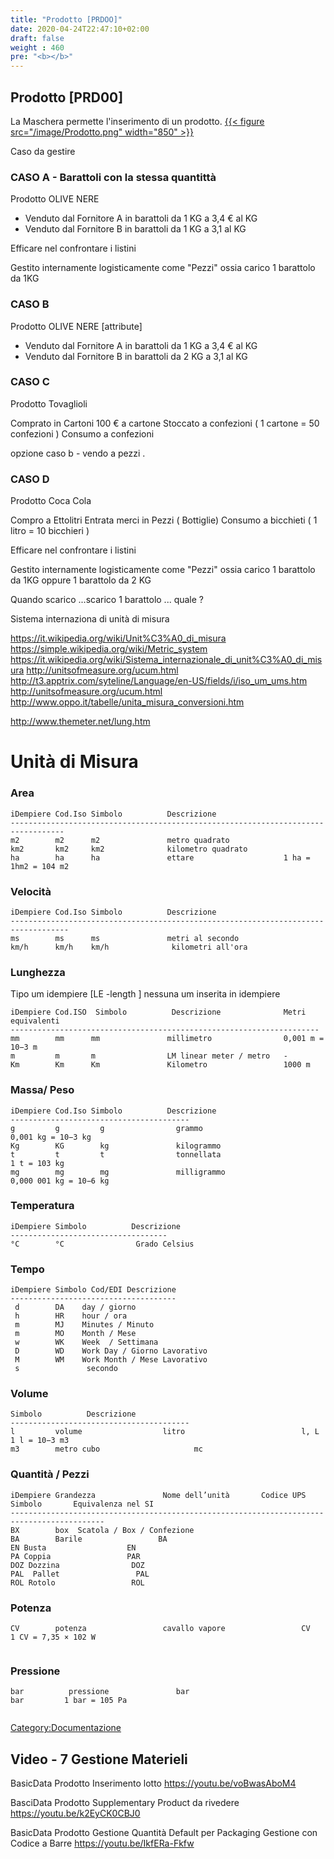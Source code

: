 ```yaml
---
title: "Prodotto [PRDOO]"
date: 2020-04-24T22:47:10+02:00
draft: false
weight : 460
pre: "<b></b>"
---
```


## Prodotto [PRD00]
La Maschera permette l'inserimento di un prodotto.
[{{< figure src="/image/Prodotto.png"  width="850"  >}}](/image/Prodotto.png)

Caso da gestire

### CASO A - Barattoli con la stessa quantittà
Prodotto OLIVE NERE 

* Venduto dal Fornitore A in barattoli da 1 KG  a 3,4 € al KG 
* Venduto dal Fornitore B in barattoli da 1 KG  a 3,1 al KG

Efficare nel confrontare i listini 

Gestito internamente logisticamente come "Pezzi" 
ossia carico 1 barattolo da 1KG 

### CASO B

Prodotto OLIVE NERE  [attribute]

* Venduto dal Fornitore A in barattoli da 1 KG  a 3,4 € al KG 
* Venduto dal Fornitore B in barattoli da 2 KG a 3,1 al KG

### CASO C 

Prodotto Tovaglioli 

Comprato in Cartoni  100 € a cartone 
Stoccato a confezioni   ( 1 cartone = 50 confezioni ) 
Consumo a confezioni

opzione caso b  - vendo a pezzi .

### CASO D

Prodotto Coca Cola

Compro a Ettolitri
Entrata merci in Pezzi ( Bottiglie)
Consumo a bicchieti ( 1 litro = 10 bicchieri )


Efficare nel confrontare i listini 

Gestito internamente logisticamente come "Pezzi" 
 ossia carico 1 barattolo da 1KG 
 oppure 1 barattolo da 2 KG

Quando scarico ...scarico 1 barattolo ... quale ?

Sistema internaziona di unità di misura

<https://it.wikipedia.org/wiki/Unit%C3%A0_di_misura>
<https://simple.wikipedia.org/wiki/Metric_system>
<https://it.wikipedia.org/wiki/Sistema_internazionale_di_unit%C3%A0_di_misura>
<http://unitsofmeasure.org/ucum.html>
<http://t3.apptrix.com/syteline/Language/en-US/fields/i/iso_um_ums.htm>
<http://unitsofmeasure.org/ucum.html>
<http://www.oppo.it/tabelle/unita_misura_conversioni.htm>

<http://www.themeter.net/lung.htm>

Unità di Misura
===============

### Area
`iDempiere Cod.Iso Simbolo          Descrizione`  
`----------------------------------------------------------------------------------`  
`m2        m2      m2               metro quadrato`  
`km2       km2     km2              kilometro quadrato   `  
`ha        ha      ha               ettare                    1 ha = 1hm2 = 104 m2`

### Velocità
`iDempiere Cod.Iso Simbolo          Descrizione`  
`-----------------------------------------------------------------------------------`  
`ms        ms      ms               metri al secondo`  
`km/h      km/h    km/h              kilometri all'ora`

### Lunghezza
Tipo um idempiere \[LE -length \] nessuna um inserita in idempiere

`iDempiere Cod.ISO  Simbolo          Descrizione              Metri equivalenti`  
`---------------------------------------------------------------------`  
`mm        mm      mm               millimetro                0,001 m = 10−3 m`  
`m         m       m                LM linear meter / metro   -`  
`Km        Km      Km               Kilometro                 1000 m`

### Massa/ Peso
`iDempiere Cod.Iso Simbolo          Descrizione`  
`----------------------------------------`  
`g         g         g                grammo                                         0,001 kg = 10−3 kg`  
`Kg        KG        kg               kilogrammo`  
`t         t         t                tonnellata                                   1 t = 103 kg`  
`mg        mg        mg               milligrammo                                  0,000 001 kg = 10−6 kg`

### Temperatura
`iDempiere Simbolo          Descrizione`  
`-----------------------------------`  
`°C        °C                Grado Celsius`

### Tempo
`iDempiere Simbolo Cod/EDI Descrizione`  
`-------------------------------------`  
` d        DA    day / giorno`  
` h        HR    hour / ora`  
` m        MJ    Minutes / Minuto`  
` m        MO    Month / Mese`  
` w        WK    Week  / Settimana`  
` D        WD    Work Day / Giorno Lavorativo`  
` M        WM    Work Month / Mese Lavorativo`  
` s               secondo`

### Volume
`Simbolo          Descrizione`  
`----------------------------------------`  
`l         volume                  litro                          l, L        1 l = 10−3 m3`  
`m3        metro cubo                     mc`

### Quantità / Pezzi
`iDempiere Grandezza               Nome dell’unità       Codice UPS        Simbolo       Equivalenza nel SI`  
`-------------------------------------------------------------------------------------------`  
`BX        box  Scatola / Box / Confezione`  
`BA        Barile                 BA`  
`EN Busta                  EN`  
`PA Coppia                 PAR`  
`DOZ Dozzina                DOZ`  
`PAL  Pallet                 PAL`  
`ROL Rotolo                 ROL`

### Potenza
`CV        potenza                 cavallo vapore                 CV          1 CV = 7,35 × 102 W`  
`                                 `

### Pressione
`bar          pressione               bar                            bar         1 bar = 105 Pa`  
`                                 `

[Category:Documentazione]

[Category:Documentazione]: Category:Documentazione "wikilink"

## Video - 7 Gestione Materieli

BasicData Prodotto Inserimento lotto  https://youtu.be/voBwasAboM4

BasciData Prodotto Supplementary Product da rivedere https://youtu.be/k2EyCK0CBJ0

BasicData Prodotto Gestione Quantità Default per Packaging   Gestione con Codice a Barre https://youtu.be/IkfERa-Fkfw







